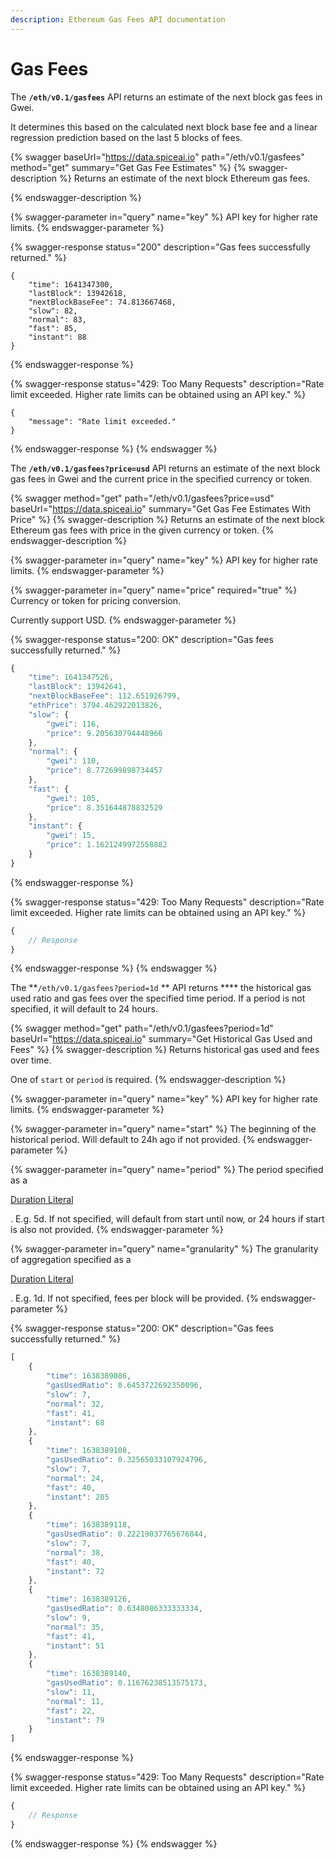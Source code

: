 ```yaml
---
description: Ethereum Gas Fees API documentation
---
```


# Gas Fees

The **`/eth/v0.1/gasfees`** API returns an estimate of the next block gas fees in Gwei.

It determines this based on the calculated next block base fee and a linear regression prediction based on the last 5 blocks of fees.

{% swagger baseUrl="https://data.spiceai.io" path="/eth/v0.1/gasfees" method="get" summary="Get Gas Fee Estimates" %}
{% swagger-description %}
Returns an estimate of the next block Ethereum gas fees.


{% endswagger-description %}

{% swagger-parameter in="query" name="key" %}
API key for higher rate limits.
{% endswagger-parameter %}

{% swagger-response status="200" description="Gas fees successfully returned." %}
```
{
	"time": 1641347300,
	"lastBlock": 13942618,
	"nextBlockBaseFee": 74.813667468,
	"slow": 82,
	"normal": 83,
	"fast": 85,
	"instant": 88
}
```
{% endswagger-response %}

{% swagger-response status="429: Too Many Requests" description="Rate limit exceeded. Higher rate limits can be obtained using an API key." %}
```
{
    "message": "Rate limit exceeded."
}
```
{% endswagger-response %}
{% endswagger %}

The **`/eth/v0.1/gasfees?price=usd`** API returns an estimate of the next block gas fees in Gwei and the current price in the specified currency or token.

{% swagger method="get" path="/eth/v0.1/gasfees?price=usd" baseUrl="https://data.spiceai.io" summary="Get Gas Fee Estimates With Price" %}
{% swagger-description %}
Returns an estimate of the next block Ethereum gas fees with price in the given currency or token. 
{% endswagger-description %}

{% swagger-parameter in="query" name="key" %}
API key for higher rate limits.
{% endswagger-parameter %}

{% swagger-parameter in="query" name="price" required="true" %}
Currency or token for pricing conversion.



Currently support USD.
{% endswagger-parameter %}

{% swagger-response status="200: OK" description="Gas fees successfully returned." %}
```javascript
{
	"time": 1641347526,
	"lastBlock": 13942641,
	"nextBlockBaseFee": 112.651926799,
	"ethPrice": 3794.462922013826,
	"slow": {
		"gwei": 116,
		"price": 9.205630794448966
	},
	"normal": {
		"gwei": 110,
		"price": 8.772699898734457
	},
	"fast": {
		"gwei": 105,
		"price": 8.351644878832529
	},
	"instant": {
		"gwei": 15,
		"price": 1.1621249972558882
	}
}
```
{% endswagger-response %}

{% swagger-response status="429: Too Many Requests" description="Rate limit exceeded. Higher rate limits can be obtained using an API key." %}
```javascript
{
    // Response
}
```
{% endswagger-response %}
{% endswagger %}

The **`/eth/v0.1/gasfees?period=1d` ** API returns **** the historical gas used ratio and gas fees over the specified time period. If a period is not specified, it will default to 24 hours.

{% swagger method="get" path="/eth/v0.1/gasfees?period=1d" baseUrl="https://data.spiceai.io" summary="Get Historical Gas Used and Fees" %}
{% swagger-description %}
Returns historical gas used and fees over time.

One of `start` or `period` is required.
{% endswagger-description %}

{% swagger-parameter in="query" name="key" %}
API key for higher rate limits.
{% endswagger-parameter %}

{% swagger-parameter in="query" name="start" %}
The beginning of the historical period. Will default to 24h ago if not provided.
{% endswagger-parameter %}

{% swagger-parameter in="query" name="period" %}
The period specified as a 

[Duration Literal](../../core-concepts/duration-literals.md)

. E.g. 5d. If not specified, will default from start until now, or 24 hours if start is also not provided.
{% endswagger-parameter %}

{% swagger-parameter in="query" name="granularity" %}
The granularity of aggregation specified as a 

[Duration Literal](../../core-concepts/duration-literals.md)

. E.g. 1d. If not specified, fees per block will be provided.
{% endswagger-parameter %}

{% swagger-response status="200: OK" description="Gas fees successfully returned." %}
```javascript
[
	{
		"time": 1638389086,
		"gasUsedRatio": 0.6453722692350096,
		"slow": 7,
		"normal": 32,
		"fast": 41,
		"instant": 68
	},
	{
		"time": 1638389108,
		"gasUsedRatio": 0.32565033107924796,
		"slow": 7,
		"normal": 24,
		"fast": 40,
		"instant": 205
	},
	{
		"time": 1638389118,
		"gasUsedRatio": 0.22219037765676844,
		"slow": 7,
		"normal": 38,
		"fast": 40,
		"instant": 72
	},
	{
		"time": 1638389126,
		"gasUsedRatio": 0.6348086333333334,
		"slow": 9,
		"normal": 35,
		"fast": 41,
		"instant": 51
	},
	{
		"time": 1638389140,
		"gasUsedRatio": 0.11676238513575173,
		"slow": 11,
		"normal": 11,
		"fast": 22,
		"instant": 79
	}
]
```
{% endswagger-response %}

{% swagger-response status="429: Too Many Requests" description="Rate limit exceeded. Higher rate limits can be obtained using an API key." %}
```javascript
{
    // Response
}
```
{% endswagger-response %}
{% endswagger %}
